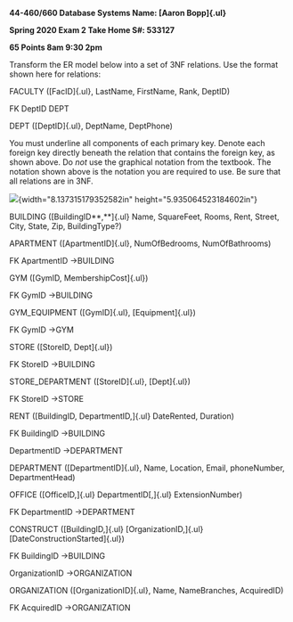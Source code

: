 **44-460/660 Database Systems Name: [Aaron Bopp]{.ul}**

**Spring 2020 Exam 2 Take Home S#: 533127**

**65 Points 8am 9:30 2pm**

Transform the ER model below into a set of 3NF relations. Use the format shown here for relations:

FACULTY ([FacID]{.ul}, LastName, FirstName, Rank, DeptID)

FK DeptID DEPT

DEPT ([DeptID]{.ul}, DeptName, DeptPhone)

You must underline all components of each primary key. Denote each foreign key directly beneath the relation that contains the foreign key, as shown above. Do *not* use the graphical notation from the textbook. The notation shown above is the notation you are required to use. Be sure that all relations are in 3NF.

![](media/image1.png){width="8.137315179352582in" height="5.935064523184602in"}

BUILDING ([BuildingID**,**]{.ul} Name, SquareFeet, Rooms, Rent, Street, City, State, Zip, BuildingType?)

APARTMENT ([ApartmentID]{.ul}, NumOfBedrooms, NumOfBathrooms)

FK ApartmentID -\>BUILDING

GYM ([GymID, MembershipCost]{.ul})

FK GymID -\>BUILDING

GYM_EQUIPMENT ([GymID]{.ul}, [Equipment]{.ul})

FK GymID -\>GYM

STORE ([StoreID, Dept]{.ul})

FK StoreID -\>BUILDING

STORE_DEPARTMENT ([StoreID]{.ul}, [Dept]{.ul})

FK StoreID -\>STORE

RENT ([BuildingID, DepartmentID,]{.ul} DateRented, Duration)

FK BuildingID -\>BUILDING

DepartmentID -\>DEPARTMENT

DEPARTMENT ([DepartmentID]{.ul}, Name, Location, Email, phoneNumber, DepartmentHead)

OFFICE ([OfficeID,]{.ul} DepartmentID[,]{.ul} ExtensionNumber)

FK DepartmentID -\>DEPARTMENT

CONSTRUCT ([BuildingID,]{.ul} [OrganizationID,]{.ul} [DateConstructionStarted]{.ul})

FK BuildingID -\>BUILDING

OrganizationID -\>ORGANIZATION

ORGANIZATION ([OrganizationID]{.ul}, Name, NameBranches, AcquiredID)

FK AcquiredID -\>ORGANIZATION
